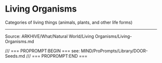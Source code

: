# Living Organisms

Categories of living things (animals, plants, and other life forms)

---
Source: ARKHIVE/What/Natural World/Living Organisms/Living-Organisms.md

/// === PROPROMPT:BEGIN ===
see: MIND/ProPrompts/Library/DOOR-Seeds.md
/// === PROPROMPT:END ===
